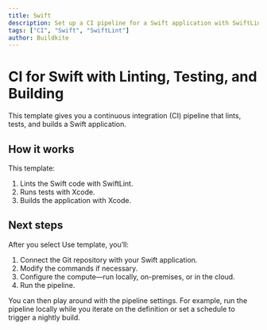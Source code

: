 ```yaml
---
title: Swift
description: Set up a CI pipeline for a Swift application with SwiftLint, test and build.
tags: ["CI", "Swift", "SwiftLint"]
author: Buildkite
---
```


# CI for Swift with Linting, Testing, and Building

This template gives you a continuous integration (CI) pipeline that lints, tests, and builds a Swift application.

## How it works

This template:

1. Lints the Swift code with SwiftLint.
2. Runs tests with Xcode.
3. Builds the application with Xcode.

## Next steps

After you select Use template, you’ll:

1. Connect the Git repository with your Swift application.
2. Modify the commands if necessary.
3. Configure the compute—run locally, on-premises, or in the cloud.
4. Run the pipeline.

You can then play around with the pipeline settings. For example, run the pipeline locally while you iterate on the definition or set a schedule to trigger a nightly build.
